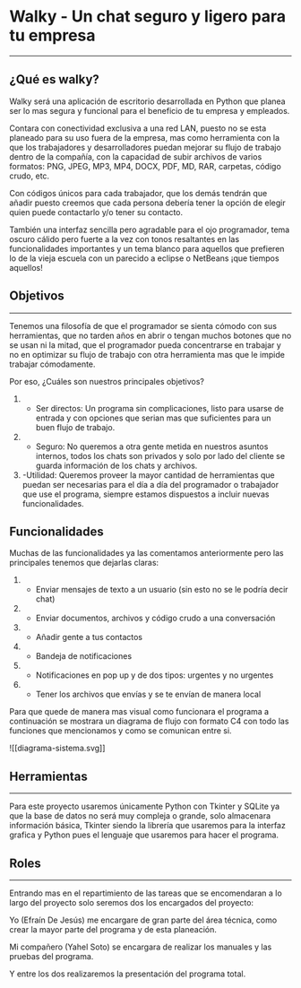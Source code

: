 # Walky - Un chat seguro y ligero para tu empresa
___
## ¿Qué es walky?

Walky será una aplicación de escritorio desarrollada en Python que planea ser lo mas segura y funcional para el beneficio de tu empresa y empleados.

Contara con conectividad exclusiva a una red LAN, puesto no se esta planeado para su uso fuera de la empresa, mas como herramienta con la que los trabajadores y desarrolladores puedan mejorar su flujo de trabajo dentro de la compañía, con la capacidad de subir archivos de varios formatos: PNG, JPEG, MP3, MP4, DOCX, PDF, MD, RAR, carpetas, código crudo, etc.

Con códigos únicos para cada trabajador, que los demás tendrán que añadir puesto creemos que cada persona debería tener la opción de elegir quien puede contactarlo y/o tener su contacto.

También una interfaz sencilla pero agradable para el ojo programador, tema oscuro cálido pero fuerte a la vez con tonos resaltantes en las funcionalidades importantes y un tema blanco para aquellos que prefieren lo de la vieja escuela con un parecido a eclipse o NetBeans ¡que tiempos aquellos!

## Objetivos
___
Tenemos una filosofía de que el programador se sienta cómodo con sus herramientas, que no tarden años en abrir o tengan muchos botones que no se usan ni la mitad, que el programador pueda concentrarse en trabajar y no en optimizar su flujo de trabajo con otra herramienta mas que le impide trabajar cómodamente.

Por eso, ¿Cuáles son nuestros principales objetivos?

1. - Ser directos: Un programa sin complicaciones, listo para usarse de entrada y con opciones que serian mas que suficientes para un buen flujo de trabajo.
2. - Seguro: No queremos a otra gente metida en nuestros asuntos internos, todos los chats son privados y solo por lado del cliente se guarda información de los chats y archivos.
3. -Utilidad: Queremos proveer la mayor cantidad de herramientas que puedan ser necesarias para el día a día del programador o trabajador que use el programa, siempre estamos dispuestos a incluir nuevas funcionalidades.


## Funcionalidades
Muchas de las funcionalidades ya las comentamos anteriormente pero las principales tenemos que dejarlas claras:

1. - Enviar mensajes de texto a un usuario (sin esto no se le podría decir chat)
2. - Enviar documentos, archivos y código crudo a una conversación
3. - Añadir gente a tus contactos
4. - Bandeja de notificaciones
5. - Notificaciones en pop up y de dos tipos: urgentes y no urgentes
6. - Tener los archivos que envías y se te envían de manera local

Para que quede de manera mas visual como funcionara el programa a continuación se mostrara un diagrama de flujo con formato C4 con todo las funciones que mencionamos y como se comunican entre si.





![[diagrama-sistema.svg]]

## Herramientas
___
Para este proyecto usaremos únicamente Python con Tkinter y SQLite ya que la base de datos no será muy compleja o grande, solo almacenara información básica, Tkinter siendo la librería que usaremos para la interfaz grafica y Python pues el lenguaje que usaremos para hacer el programa.


## Roles
___
Entrando mas en el repartimiento de las tareas que se encomendaran a lo largo del proyecto solo seremos dos los encargados del proyecto:

Yo (Efraín De Jesús) me encargare de gran parte del área técnica, como crear la mayor parte del programa y de esta planeación.

Mi compañero (Yahel Soto) se encargara de realizar los manuales y las pruebas del programa.

Y entre los dos realizaremos la presentación del programa total.
